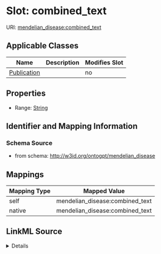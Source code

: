 

# Slot: combined_text

URI: [mendelian_disease:combined_text](http://w3id.org/ontogpt/mendelian_disease/combined_text)



<!-- no inheritance hierarchy -->





## Applicable Classes

| Name | Description | Modifies Slot |
| --- | --- | --- |
| [Publication](Publication.md) |  |  no  |







## Properties

* Range: [String](String.md)





## Identifier and Mapping Information







### Schema Source


* from schema: http://w3id.org/ontogpt/mendelian_disease




## Mappings

| Mapping Type | Mapped Value |
| ---  | ---  |
| self | mendelian_disease:combined_text |
| native | mendelian_disease:combined_text |




## LinkML Source

<details>
```yaml
name: combined_text
from_schema: http://w3id.org/ontogpt/mendelian_disease
rank: 1000
alias: combined_text
owner: Publication
domain_of:
- Publication
range: string

```
</details>